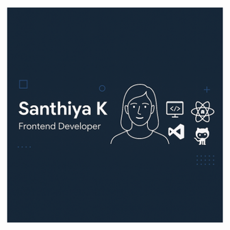 <p align="center">
  <img src="https://raw.githubusercontent.com/Santhiyaa13/Santhiyaa13/main/banner.png" alt="Santhiya K | Frontend Developer Banner" width="900">
</p>

